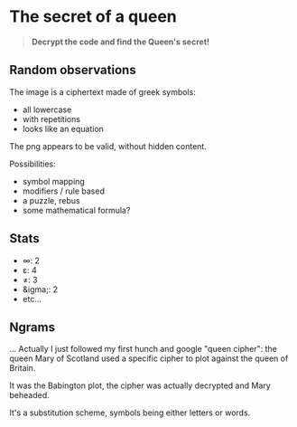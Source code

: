 # The secret of a queen

> **Decrypt the code and find the Queen's secret!**

## Random observations

The image is a ciphertext made of greek symbols:
- all lowercase
- with repetitions
- looks like an equation

The png appears to be valid, without hidden content.

Possibilities:
- symbol mapping
- modifiers / rule based
- a puzzle, rebus
- some mathematical formula?

## Stats

- &infin;: 2
- &epsilon;: 4
- &ne;: 3
- &igma;: 2
- etc...

## Ngrams

... Actually I just followed my first hunch and google "queen cipher":
the queen Mary of Scotland used a specific cipher to plot against the queen
of Britain.

It was the Babington plot, the cipher was actually decrypted and Mary beheaded.

It's a substitution scheme, symbols being either letters or words.

